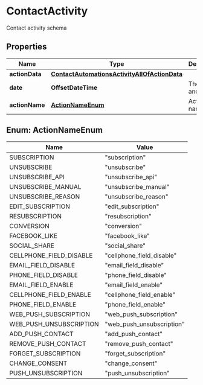 

# ContactActivity

Contact activity schema

## Properties

| Name | Type | Description | Notes |
|------------ | ------------- | ------------- | -------------|
|**actionData** | [**ContactAutomationsActivityAllOfActionData**](ContactAutomationsActivityAllOfActionData.md) |  |  [optional] |
|**date** | **OffsetDateTime** | The date and time |  [optional] |
|**actionName** | [**ActionNameEnum**](#ActionNameEnum) | Action name |  [optional] |



## Enum: ActionNameEnum

| Name | Value |
|---- | -----|
| SUBSCRIPTION | &quot;subscription&quot; |
| UNSUBSCRIBE | &quot;unsubscribe&quot; |
| UNSUBSCRIBE_API | &quot;unsubscribe_api&quot; |
| UNSUBSCRIBE_MANUAL | &quot;unsubscribe_manual&quot; |
| UNSUBSCRIBE_REASON | &quot;unsubscribe_reason&quot; |
| EDIT_SUBSCRIPTION | &quot;edit_subscription&quot; |
| RESUBSCRIPTION | &quot;resubscription&quot; |
| CONVERSION | &quot;conversion&quot; |
| FACEBOOK_LIKE | &quot;facebook_like&quot; |
| SOCIAL_SHARE | &quot;social_share&quot; |
| CELLPHONE_FIELD_DISABLE | &quot;cellphone_field_disable&quot; |
| EMAIL_FIELD_DISABLE | &quot;email_field_disable&quot; |
| PHONE_FIELD_DISABLE | &quot;phone_field_disable&quot; |
| EMAIL_FIELD_ENABLE | &quot;email_field_enable&quot; |
| CELLPHONE_FIELD_ENABLE | &quot;cellphone_field_enable&quot; |
| PHONE_FIELD_ENABLE | &quot;phone_field_enable&quot; |
| WEB_PUSH_SUBSCRIPTION | &quot;web_push_subscription&quot; |
| WEB_PUSH_UNSUBSCRIPTION | &quot;web_push_unsubscription&quot; |
| ADD_PUSH_CONTACT | &quot;add_push_contact&quot; |
| REMOVE_PUSH_CONTACT | &quot;remove_push_contact&quot; |
| FORGET_SUBSCRIPTION | &quot;forget_subscription&quot; |
| CHANGE_CONSENT | &quot;change_consent&quot; |
| PUSH_UNSUBSCRIPTION | &quot;push_unsubscription&quot; |



